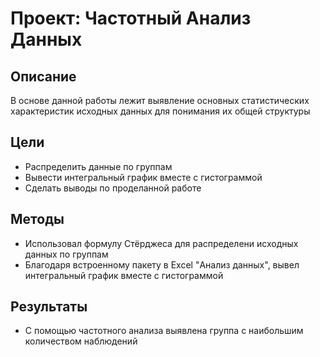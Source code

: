 # Проект: Частотный Анализ Данных
## Описание
В основе данной работы лежит выявление основных статистических характеристик исходных данных для понимания их общей структуры

## Цели
- Распределить данные по группам
- Вывести интегральный график вместе с гистограммой
- Сделать выводы по проделанной работе

## Методы
- Использовал формулу Стёрджеса для распределени исходных данных по группам
- Благодаря встроенному пакету в Excel "Анализ данных", вывел интегральный график вместе с гистограммой


## Результаты
- С помощью частотного анализа выявлена группа с наибольшим количеством наблюдений

